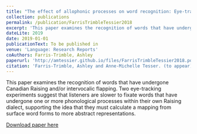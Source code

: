```yaml
---
title: "The effect of allophonic processes on word recognition: Eye-tracking evidence from Canadian raising"
collection: publications
permalink: /publication/FarrisTrimbleTessier2018
excerpt: 'This paper examines the recognition of words that have undergone Canadian Raising and/or intervocalic flapping. Two eye-tracking experiments suggest that listeners are slower to fixate words that have undergone one or more phonological processes within their own Raising dialect, supporting the idea that they must calculate a mapping from surface word forms to more abstract representations.'
dateLite: 2019
date: 2019-01-01
publicationText: To be published in
venue: 'Language: Research Reports'
coAuthors: Farris-Trimble, Ashley 
paperurl: 'http://amtessier.github.io/files/FarrisTrimbleTessier2018.pdf'
citation: 'Farris-Trimble, Ashley and Anne-Michelle Tesser. (to appear). &quot;The effect of allophonic processes on word recognition: Eye-tracking evidence from Canadian raising&quot; <i>Language</i>. X(X).'
---
```

<div class="amtText" markdown="1">
This paper examines the recognition of words that have undergone Canadian Raising and/or intervocalic flapping. Two eye-tracking experiments suggest that listeners are slower to fixate words that have undergone one or more phonological processes within their own Raising dialect, supporting the idea that they must calculate a mapping from surface word forms to more abstract representations.

[Download paper here](http://amtessier.github.io/files/FarrisTrimbleTessier2018.pdf)
</div>
